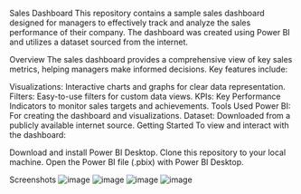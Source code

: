Sales Dashboard
This repository contains a sample sales dashboard designed for managers to effectively track and analyze the sales performance of their company. The dashboard was created using Power BI and utilizes a dataset sourced from the internet.

Overview
The sales dashboard provides a comprehensive view of key sales metrics, helping managers make informed decisions. Key features include:

Visualizations: Interactive charts and graphs for clear data representation.
Filters: Easy-to-use filters for custom data views.
KPIs: Key Performance Indicators to monitor sales targets and achievements.
Tools Used
Power BI: For creating the dashboard and visualizations.
Dataset: Downloaded from a publicly available internet source.
Getting Started
To view and interact with the dashboard:

Download and install Power BI Desktop.
Clone this repository to your local machine.
Open the Power BI file (.pbix) with Power BI Desktop.

Screenshots
![image](https://github.com/user-attachments/assets/257c1184-c89d-4434-ab89-bcf76526678e)
![image](https://github.com/user-attachments/assets/cb2f248e-5205-4959-88bb-0c8182fffafb)
![image](https://github.com/user-attachments/assets/cbd36a23-92b6-4077-8312-81bd989469ce)
![image](https://github.com/user-attachments/assets/ac3a9ef3-8539-4241-877a-3e2e9abd95b0)
